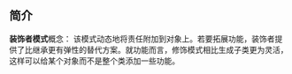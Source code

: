 ## 简介 ##

**装饰者模式**概念：
该模式动态地将责任附加到对象上。若要拓展功能，装饰者提供了比继承更有弹性的替代方案。就功能而言，修饰模式相比生成子类更为灵活，这样可以给某个对象而不是整个类添加一些功能。